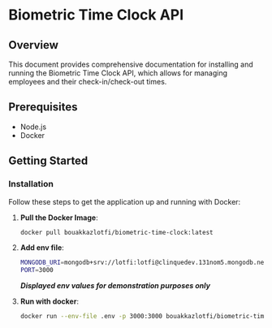 # Biometric Time Clock API

## Overview

This document provides comprehensive documentation for installing and running the Biometric Time Clock API, which allows for managing employees and their check-in/check-out times.

## Prerequisites

- Node.js
- Docker

## Getting Started

### Installation

Follow these steps to get the application up and running with Docker:

1. **Pull the Docker Image**:

   ```sh
   docker pull bouakkazlotfi/biometric-time-clock:latest

   ```

2. **Add env file**:

   ```sh
   MONGODB_URI=mongodb+srv://lotfi:lotfi@clinquedev.131nom5.mongodb.net/
   PORT=3000
   ```

   **_Displayed env values for demonstration purposes only_**

3. **Run with docker**:
   ```sh
   docker run --env-file .env -p 3000:3000 bouakkazlotfi/biometric-time-clock:latest
   ```
